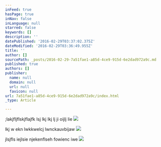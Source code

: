 ```yaml
---
inFeed: true
hasPage: true
inNav: false
inLanguage: null
starred: false
keywords: []
description: ''
datePublished: '2016-02-29T03:37:02.375Z'
dateModified: '2016-02-29T03:36:49.955Z'
title: ''
author: []
sourcePath: _posts/2016-02-29-7a51fae1-a85d-4ce9-915d-6e2dad972a9c.md
published: true
authors: []
publisher:
  name: null
  domain: null
  url: null
  favicon: null
url: 7a51fae1-a85d-4ce9-915d-6e2dad972a9c/index.html
_type: Article

---
```

;lakjfljflskjflajfk  lsj lkj lkj lj ji oijlj lie
![](https://s3-us-west-2.amazonaws.com/the-grid-img/p/854a9bed280b77bd2b2d03dbc11ceaa300ec49bc.jpg)

lkj w ekn lwkkwelcj lwnckauvbijaw ![](https://s3-us-west-2.amazonaws.com/the-grid-img/p/821cc9c42abff67a0ae4c344edbea7e096923ac6.jpg)

jlsjfls iejlsie njekenflseh fowienc iwe
![](https://s3-us-west-2.amazonaws.com/the-grid-img/p/9874c2683ece47826863b4df19d632f69f3040e6.jpg)
